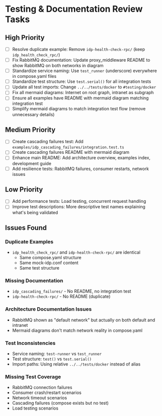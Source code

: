 # Testing & Documentation Review Tasks

## High Priority

- [ ] Resolve duplicate example: Remove `idp-health-check-rpc/` (keep `idp_health_check_rpc/`)
- [ ] Fix RabbitMQ documentation: Update proxy_middleware README to show RabbitMQ on both networks in diagram
- [ ] Standardize service naming: Use `test_runner` (underscore) everywhere in compose.yaml files
- [ ] Standardize test structure: Use `test.serial()` for all integration tests
- [ ] Update all test imports: Change `../../tests/docker` to `#testing/docker`
- [ ] Fix all mermaid diagrams: Internet on root graph, intranet as subgraph
- [ ] Ensure all examples have README with mermaid diagram matching integration test
- [ ] Simplify mermaid diagrams to match integration test flow (remove unnecessary details)

## Medium Priority

- [ ] Create cascading failures test: Add `examples/idp_cascading_failures/integration.test.ts`
- [ ] Create cascading failures README with mermaid diagram
- [ ] Enhance main README: Add architecture overview, examples index, development guide
- [ ] Add resilience tests: RabbitMQ failures, consumer restarts, network issues

## Low Priority

- [ ] Add performance tests: Load testing, concurrent request handling
- [ ] Improve test descriptions: More descriptive test names explaining what's being validated

## Issues Found

### Duplicate Examples

- `idp_health_check_rpc/` and `idp-health-check-rpc/` are identical
  - Same compose.yaml structure
  - Same mock-idp.conf content
  - Same test structure

### Missing Documentation

- `idp_cascading_failures/` - No README, no integration test
- `idp-health-check-rpc/` - No README (duplicate)

### Architecture Documentation Issues

- RabbitMQ shown as "default network" but actually on both default and intranet
- Mermaid diagrams don't match network reality in compose.yaml

### Test Inconsistencies

- Service naming: `test-runner` vs `test_runner`
- Test structure: `test()` vs `test.serial()`
- Import paths: Using relative `../../tests/docker` instead of alias

### Missing Test Coverage

- RabbitMQ connection failures
- Consumer crash/restart scenarios
- Network timeout scenarios
- Cascading failures (compose exists but no test)
- Load testing scenarios
